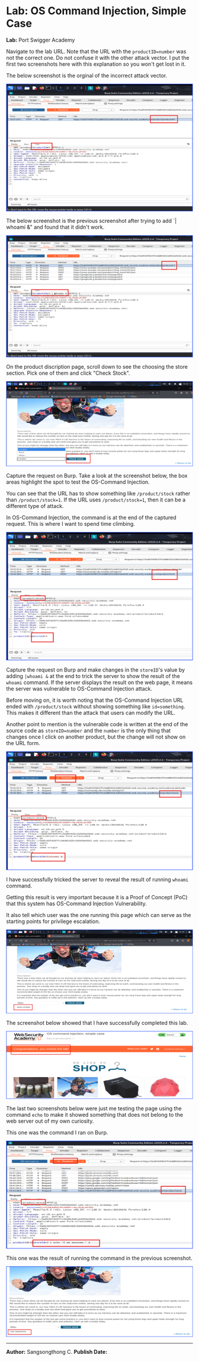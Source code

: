 # Lab: OS Command Injection, Simple Case

**Lab:** Port Swigger Academy

Navigate to the lab URL. Note that the URL with the `productID=number` was not the correct one. Do not confuse it with the other attack vector. I put the first two screenshots here with this explanation so you won't get lost in it.

The below screenshot is the orginal of the incorrect attack vector.

![originalProductID](images/OS-CommandInjection_1_originalProductID.png)

The below screenshot is the previous screenshot after trying to add `| whoami &" and found that it didn't work.

![addWhoAmI](images/OS-CommandInjection_2_addWhoAmI.png)

On the product discription page, scroll down to see the choosing the store section. Pick one of them and click "Check Stock".

![checkStock](images/OS-CommandInjection_3_checkStock.png)

Capture the request on Burp. Take a look at the screenshot below, the box areas highlight the spot to test the OS-Command Injection.

You can see that the URL has to show something like `/product/stock` rather than `/product/stock=1`. If the URL uses `/product/stock=1`, then it can be a different type of attack.

In OS-Command Injection, the command is at the end of the captured request. This is where I want to spend time climbing.

![checkStockOriginalBurp](images/OS-CommandInjection_3_checkStockOriginalBurp.png)

Capture the request on Burp and make changes in the `storeID`'s value by adding `|whoami &` at the end to trick the server to show the result of the `whoami` command. If the server displays the result on the web page, it means the server was vulnerable to OS-Command Injection attack.

Before moving on, it is worth noting that the OS-Command Injection URL ended with `/product/stock` without showing something like `id=something`. This makes it different than the attack that users can modify the URL.

Another point to mention is the vulnerable code is written at the end of the source code as `storeID=number` and the `number` is the only thing that changes once I click on another product, but the change will not show on the URL form.

![checkStockAddWhoAmI](images/OS-CommandInjection_4_checkStockAddWhoAmI.png)

I have successfully tricked the server to reveal the result of running `whoami` command.

Getting this result is very important because it is a Proof of Concept (PoC) that this system has OS-Command Injection Vulnerability.

It also tell which user was the one running this page which can serve as the starting points for privilege escalation.

![whoAmIResult](images/OS-CommandInjection_5_whoAmIResult.png)

The screenshot below showed that I have successfully completed this lab.

![labSolved](images/OS-CommandInjection_6_labSolved.png)

The last two screenshots below were just me testing the page using the command `echo` to make it showed something that does not belong to the web server out of my own curiosity.

This one was the command I ran on Burp.

![playAround](images/OS-CommandInjection_zz_playAround.png)

This one was the result of running the command in the previous screenshot.

![playAroundResult](images/OS-CommandInjection_zz_playAroundResult.png)

---

**Author:** Sangsongthong C.
**Publish Date:**

